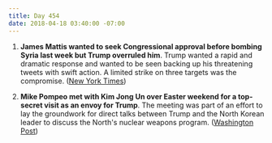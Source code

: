 ```yaml
---
title: Day 454
date: 2018-04-18 03:40:00 -07:00
---
```


1. **James Mattis wanted to seek Congressional approval before bombing Syria last week but Trump overruled him**. Trump wanted a rapid and dramatic response and wanted to be seen backing up his threatening tweets with swift action. A limited strike on three targets was the compromise. ([New York Times](https://www.nytimes.com/2018/04/17/us/politics/jim-mattis-trump-syria-attack.html))

2. **Mike Pompeo met with Kim Jong Un over Easter weekend for a top-secret visit as an envoy for Trump**. The meeting was part of an effort to lay the groundwork for direct talks between Trump and the North Korean leader to discuss the North's nuclear weapons program. ([Washington Post](https://www.washingtonpost.com/politics/us-china-trade-dispute-looms-over-trump-summit-with-japans-abe/2018/04/17/2c94cb02-424f-11e8-bba2-0976a82b05a2_story.html?utm_term=.d3892562bdff))
